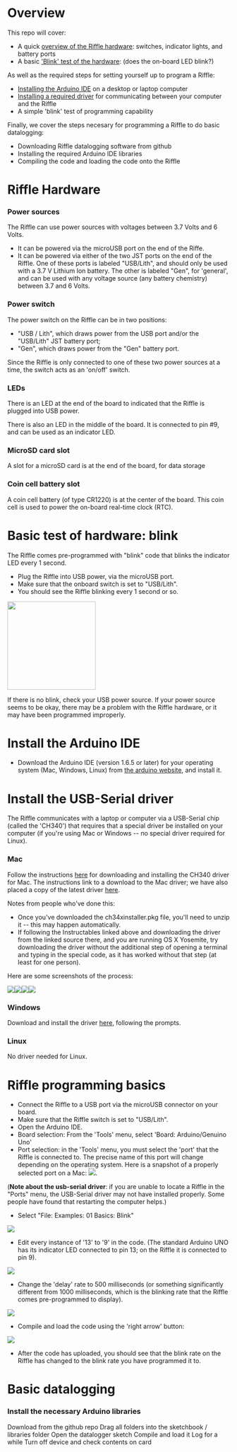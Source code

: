 # Overview

This repo will cover:

- A quick [overview of the Riffle hardware](./step-by-step.markdown#riffle-hardware): switches, indicator lights, and battery ports 
- A basic ['Blink' test of the hardware](./step-by-step.markdown#basic-test-of-hardware): (does the on-board LED blink?)

As well as the required steps for setting yourself up to program a Riffle: 

- [Installing the Arduino IDE](./step-by-step.markdown#installing-the-arduino-ide) on a desktop or laptop computer
- [Installing a required driver](./step-by-step.markdown#installing-the-usb-serial-driver) for communicating between your computer and the Riffle
- A simple 'blink' test of programming capability

Finally, we cover the steps necesary for programming a Riffle to do basic datalogging:

- Downloading Riffle datalogging software from github
- Installing the required Arduino IDE libraries
- Compiling the code and loading the code onto the Riffle

# Riffle Hardware 

### Power sources

The Riffle can use power sources with voltages between 3.7 Volts and 6 Volts. 

- It can be powered via the microUSB port on the end of the Riffe. 
- It can be powered via either of the two JST ports on the end of the Riffle.  One of these ports is labeled "USB/Lith", and should only be used with a 3.7 V Lithium Ion battery.  The other is labeled "Gen", for 'general', and can be used with any voltage source (any battery chemistry) between 3.7 and 6 Volts.  

### Power switch

The power switch on the Riffle can be in two positions: 

- "USB / Lith", which draws power from the USB port and/or the "USB/Lith" JST battery port;
- "Gen", which draws power from the "Gen" battery port.

Since the Riffle is only connected to one of these two power sources at a time, the switch acts as an 'on/off' switch.

### LEDs

There is an LED at the end of the board to indicated that the Riffle is plugged into USB power.

There is also an LED in the middle of the board.  It is connected to pin #9, and can be used as an indicator LED.


### MicroSD card slot

A slot for a microSD card is at the end of the board, for data storage

### Coin cell battery slot

A coin cell battery (of type CR1220) is at the center of the board.  This coin cell is used to power the on-board real-time clock (RTC).

# Basic test of hardware: blink

The Riffle comes pre-programmed with "blink" code that blinks the indicator LED every 1 second.

- Plug the Riffle into USB power, via the microUSB port.
- Make sure that the onboard switch is set to "USB/Lith".
- You should see the Riffle blinking every 1 second or so.

<img src="pics/blink.gif" width=200>

If there is no blink, check your USB power source.  If your power source seems to be okay, there may be a problem with the Riffle hardware, or it may have been programmed improperly.

# Install the Arduino IDE

- Download the Arduino IDE (version 1.6.5 or later) for your operating system (Mac, Windows, Linux) from [the arduino website](http://arduino.cc), and install it.

# Install the USB-Serial driver

The Riffle communicates with a laptop or computer via a USB-Serial chip (called the 'CH340') that requires that a special driver be installed on your computer (if you're using Mac or Windows -- no special driver required for Linux).  

### Mac

Follow the instructions [here](http://www.instructables.com/id/Arduino-Nano-CH340/) for downloading and installing the CH340 driver for Mac. The instructions link to a download to the Mac driver; we have also placed a copy of the latest driver [here](usb-serial-drivers/CH341SER_MAC.ZIP).  

Notes from people who've done this:

- Once you've downloaded the ch34xinstaller.pkg file, you'll need to unzip it -- this may happen automatically.  
- If following the Instructables linked above and downloading the driver from the linked source there, and you are running OS X Yosemite, try downloading the driver without the additional step of opening a terminal and typing in the special code, as it has worked without that step (at least for one person).

Here are some screenshots of the process:

<img src="pics/mac_install_1.png"><img src="pics/mac_install_2.png"><img src="pics/mac_install_3.png"><img src="pics/mac_install_4.png">

### Windows

Download and install the driver [here](usb-serial-drivers/ch341ser.exe), following the prompts.

### Linux

No driver needed for Linux.

# Riffle programming basics

- Connect the Riffle to a USB port via the microUSB connector on your board.
- Make sure that the Riffle switch is set to "USB/Lith".
- Open the Arduino IDE.
- Board selection:  From the 'Tools' menu, select 'Board: Arduino/Genuino Uno'
- Port selection: in the 'Tools' menu, you must select the 'port' that the Riffle is connected to.  The precise name of this port will change depending on the operating system.  Here is a snapshot of a properly selected port on a Mac:  <img src="pics/tools_port.png">.  

(**Note about the usb-serial driver**:  if you are unable to locate a Riffle in the "Ports" menu, the USB-Serial driver may not have installed properly. Some people have found that restarting the computer helps.)

- Select "File: Examples: 01 Basics: Blink"

<img src="pics/arduino_blink.png">

- Edit every instance of '13' to '9' in the code.  (The standard Arduino UNO has its indicator LED connected to pin 13; on the Riffle it is connected to pin 9). 
 
<img src="pics/blink_edit.png">

- Change the 'delay' rate to 500 milliseconds (or something significantly different from 1000 milliseconds, which is the blinking rate that the Riffle comes pre-programmed to display).

<img src="pics/blink_rate.png">

- Compile and load the code using the 'right arrow' button:

<img src="pics/compile_load.png">

- After the code has uploaded, you should see that the blink rate on the Riffle has changed to the blink rate you have programmed it to.

# Basic datalogging

### Install the necessary Arduino libraries

Download from the github repo
Drag all folders into the sketchbook / libraries folder
Open the datalogger sketch
Compile and load it
Log for a while
Turn off device and check contents on card

